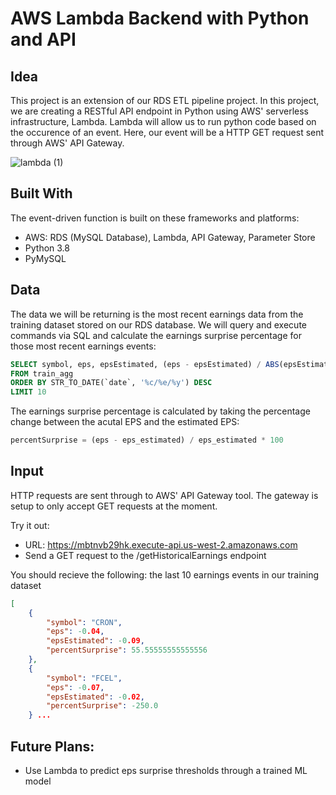 # AWS Lambda Backend with Python and API 

## Idea
This project is an extension of our RDS ETL pipeline project. In this project, we are creating a RESTful API endpoint in Python using AWS' serverless infrastructure, Lambda. Lambda will allow us to run python code based on the occurence of an event. Here, our event will be a HTTP GET request sent through AWS' API Gateway. 

![lambda (1)](https://user-images.githubusercontent.com/45079557/154608639-53fd97bb-c3c9-4242-bde8-cc0c556abcf9.png)

## Built With
The event-driven function is built on these frameworks and platforms:
* AWS: RDS (MySQL Database), Lambda, API Gateway, Parameter Store
* Python 3.8
* PyMySQL

## Data
The data we will be returning is the most recent earnings data from the training dataset stored on our RDS database. We will query and execute commands via SQL and calculate the earnings surprise percentage for those most recent earnings events:
```sql
SELECT symbol, eps, epsEstimated, (eps - epsEstimated) / ABS(epsEstimated) * 100 AS percentSurprise
FROM train_agg
ORDER BY STR_TO_DATE(`date`, '%c/%e/%y') DESC
LIMIT 10
```

The earnings surprise percentage is calculated by taking the percentage change between the acutal EPS and the estimated EPS: 
```python
percentSurprise = (eps - eps_estimated) / eps_estimated * 100
```

## Input
HTTP requests are sent through to AWS' API Gateway tool. The gateway is setup to only accept GET requests at the moment.

Try it out:
* URL: https://mbtnvb29hk.execute-api.us-west-2.amazonaws.com
* Send a GET request to the /getHistoricalEarnings endpoint

You should recieve the following: the last 10 earnings events in our training dataset
```json
[
    {
        "symbol": "CRON",
        "eps": -0.04,
        "epsEstimated": -0.09,
        "percentSurprise": 55.55555555555556
    },
    {
        "symbol": "FCEL",
        "eps": -0.07,
        "epsEstimated": -0.02,
        "percentSurprise": -250.0
    } ...
```
## Future Plans:
* Use Lambda to predict eps surprise thresholds through a trained ML model
